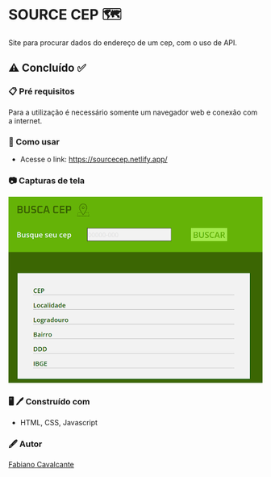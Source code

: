 # SOURCE CEP :world_map:

Site para procurar dados do endereço de um cep, com o uso de API.

## :warning: Concluído :white_check_mark:

### :clipboard: Pré requisitos

Para a utilização é necessário somente um navegador web e conexão com a internet.

### :rocket: Como usar

- Acesse o link: https://sourcecep.netlify.app/

### :camera: Capturas de tela

![Page](./assets/img/Screen.png)

### :desktop_computer: :pen: Construído com

- HTML, CSS, Javascript

### :fountain_pen: Autor

<a href="https://www.linkedin.com/in/fabiano-cavalcante-99811221a/">Fabiano Cavalcante</a>